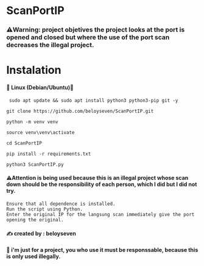 # ScanPortIP
### ⚠️Warning: project objetives the project looks at the port is opened and closed but where the use of the port scan decreases the illegal project.
 # Instalation
  #### 🐧 Linux (Debian/Ubuntu)🚀


     sudo apt update && sudo apt install python3 python3-pip git -y

    git clone https://github.com/beloyseven/ScanPortIP.git

    python -m venv venv
    
    source venv\venv\activate

    cd ScanPortIP

    pip install -r requirements.txt

    python3 ScanPortIP.py

#### ⚠️Attention is being used because this is an illegal project whose scan down should be the responsibility of each person, which I did but I did not try.
    Ensure that all dependence is installed. 
    Run the script using Python. 
    Enter the original IP for the langsung scan immediately give the port opening the original.

#### ✍️ created by : beloyseven
#### 🚨 i'm just for a project, you who use it must be responssable, because this is only used illegally.

